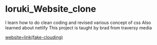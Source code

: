 # loruki_Website_clone

I learn how to do clean coding and revised various concept of css
Also learned about netlify
This project is taught by brad from traversy media

[website=link(fake-clouding)](https://amazing-banach-1b1094.netlify.app)
